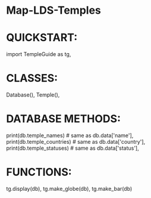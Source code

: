 # Map-LDS-Temples
# QUICKSTART:
import TempleGuide as tg,

# CLASSES:
Database(),
Temple(),


# DATABASE METHODS:
print(db.temple_names)        # same as db.data['name'],
print(db.temple_countries)    # same as db.data['country'],
print(db.temple_statuses)       # same as db.data['status'],

# FUNCTIONS:
tg.display(db),
tg.make_globe(db),
tg.make_bar(db)
